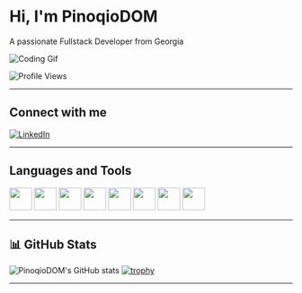 # Hi, I'm PinoqioDOM

A passionate Fullstack Developer from Georgia

![Coding Gif](https://media4.giphy.com/media/v1.Y2lkPTc5MGI3NjExbGt2ODJtajlmY3Vkbzc4dDJyZjZhdjBuNXJvNzFmOGQ5eGF1dDA3MCZlcD12MV9pbnRlcm5hbF9naWZfYnlfaWQmY3Q9Zw/H03PuVdwREB21ANkLX/giphy.gif)

![Profile Views](https://komarev.com/ghpvc/?username=PinoqioDOM)

---

## Connect with me

[![LinkedIn](https://img.shields.io/badge/LinkedIn-blue?logo=linkedin&logoColor=white)](https://www.linkedin.com/in/tornike-alxanishvili-58485b318)

---

## Languages and Tools

<p align="left">
  <img src="https://cdn.jsdelivr.net/gh/devicons/devicon/icons/html5/html5-original.svg" width="40" />
  <img src="https://cdn.jsdelivr.net/gh/devicons/devicon/icons/css3/css3-original.svg" width="40" />
  <img src="https://cdn.jsdelivr.net/gh/devicons/devicon/icons/javascript/javascript-original.svg" width="40" />
  <img src="https://cdn.jsdelivr.net/gh/devicons/devicon/icons/typescript/typescript-original.svg" width="40" />
  <img src="https://cdn.jsdelivr.net/gh/devicons/devicon/icons/react/react-original.svg" width="40" />
  <img src="https://cdn.jsdelivr.net/gh/devicons/devicon/icons/git/git-original.svg" width="40" />
  <img src="https://cdn.jsdelivr.net/gh/devicons/devicon/icons/nextjs/nextjs-original.svg" width="40" />
  <img src="https://cdn.jsdelivr.net/gh/devicons/devicon/icons/tailwindcss/tailwindcss-plain.svg" width="40" />
</p>

---

## 📊 GitHub Stats

![PinoqioDOM's GitHub stats](https://github-readme-stats.vercel.app/api?username=PinoqioDOM&show_icons=true&theme=radical)
[![trophy](https://github-profile-trophy.vercel.app/?username=PinoqioDOM&theme=algolia)](https://github.com/ryo-ma/github-profile-trophy)

---
